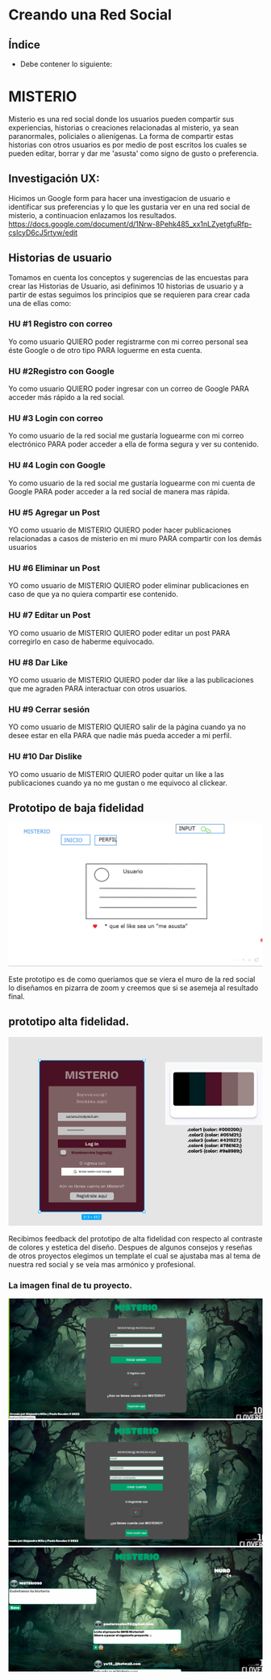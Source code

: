 # Creando una Red Social

## Índice

* Debe contener lo siguiente:

# MISTERIO
Misterio es una red social donde los usuarios pueden compartir sus experiencias, historias o creaciones relacionadas al misterio, ya sean paranormales, policiales o alienígenas.
La forma de compartir estas historias con otros usuarios es por medio de post escritos los cuales se pueden editar, borrar y dar me 'asusta' como signo de gusto o preferencia.

## Investigación UX:
Hicimos un Google form para hacer una investigacion de usuario e identificar sus preferencias y lo que les gustaria ver en una red social de misterio, a continuacion enlazamos los resultados. 
https://docs.google.com/document/d/1Nrw-8Pehk485_xx1nLZyetgfuRfp-cslcyD6cJ5rtyw/edit

## Historias de usuario
Tomamos en cuenta los conceptos y sugerencias de las encuestas para crear las Historias de Usuario, asi definimos 
10 historias de usuario y a partir de estas seguimos los principios que se requieren para crear cada una de ellas como:

### HU #1 Registro con correo
Yo como usuario QUIERO poder registrarme con mi correo personal sea éste Google o de otro tipo PARA loguerme en esta cuenta.
### HU #2Registro con Google
Yo como usuario QUIERO poder ingresar con un correo de Google PARA acceder más rápido a la red social.
### HU #3 Login con correo
Yo como usuario de la red social me gustaría loguearme con mi correo electrónico PARA poder acceder a ella de forma segura y ver su contenido.
### HU #4 Login con Google
Yo como usuario de la red social me gustaría loguearme con mi cuenta de Google PARA poder acceder a la red social de manera mas rápida.
### HU #5 Agregar un Post
YO como usuario de MISTERIO QUIERO poder hacer publicaciones relacionadas a casos de misterio en mi muro PARA compartir con los demás usuarios
### HU #6 Eliminar un Post
YO como usuario de MISTERIO QUIERO poder eliminar publicaciones en caso de que ya no quiera compartir ese contenido.
### HU #7 Editar un Post
YO como usuario de MISTERIO QUIERO poder editar un post PARA corregirlo en caso de haberme equivocado.
### HU #8 Dar Like
YO como usuario de MISTERIO QUIERO poder dar like a las publicaciones que me agraden PARA interactuar con otros usuarios.
### HU #9 Cerrar sesión
YO como usuario de MISTERIO QUIERO salir de la página cuando ya no desee estar en ella PARA que nadie más pueda acceder a mi perfil.
### HU #10 Dar Dislike
YO como usuario de MISTERIO QUIERO poder quitar un like a las publicaciones cuando ya no me gustan o me equivoco al clickear.

## Prototipo de baja fidelidad
![](src/imagenes/prototipo_baja_fidelidad.png)

Este prototipo es de como queriamos que se viera el muro de la red social lo diseñamos en pizarra de zoom y creemos que si se asemeja al resultado final.

## prototipo alta fidelidad.
![](src/imagenes/Prototipo_alta_fidelidad_REGISTRO.png)

Recibimos feedback del prototipo de alta fidelidad con respecto al contraste de colores y estetica del diseño.
Despues de algunos consejos y reseñas de otros proyectos elegimos un template el cual se ajustaba mas al tema de nuestra red social y se veía mas armónico y profesional.

### La imagen final de tu proyecto.
![](src/imagenes/imagen%20final%201.png)
![](src/imagenes/imagen%20final%202.png)
![](src/imagenes/imagen%20final%203.png)
